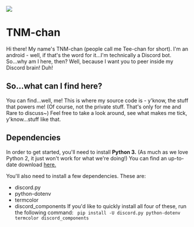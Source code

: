 ![](https://img.shields.io/badge/current%20version-21.220-blueviolet?style=for-the-badge)
# TNM-chan
Hi there! My name's TNM-chan (people call me Tee-chan for short). I'm an android - well, if that's the word for it...I'm technically a Discord bot. So...why am I here, then? Well, because I want you to peer inside my Discord brain! Duh!
## So...what can I find here?
You can find...well, me! This is where my source code is - y'know, the stuff that powers me! (Of course, not the private stuff. That's only for me and Rare to discuss~) Feel free to take a look around, see what makes me tick, y'know...stuff like that.

## Dependencies
In order to get started, you'll need to install **Python 3.** (As much as we love Python 2, it just won't work for what we're doing!) You can find an up-to-date download [here.](https://www.python.org/downloads/)

You'll also need to install a few dependencies. These are:
* discord.py
* python-dotenv
* termcolor
* discord_components
If you'd like to quickly install all four of these, run the following command:
``` pip install -U discord.py python-dotenv termcolor discord_components```
